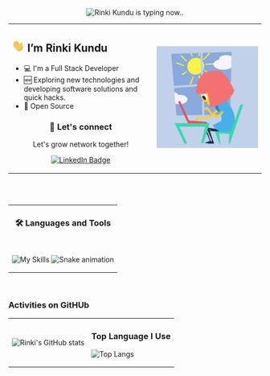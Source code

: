 
<div align="center"> 

![Rinki Kundu is typing now..](https://readme-typing-svg.demolab.com?font=Fira+Code&weight=900&size=20&duration=3000&pause=1000&color=39FF14&center=true&width=400&height=30&lines=Python+Developer;Frontend+Developer;Open+source+Developer;Java+Developer;Cpp+Expert)
</div>

<table><tr><td valign="top" width="40%"> 

## <img width="25px" src="./rinkii.gif" alt="Hello Dev!"> I’m Rinki Kundu

- 💻 I'm a Full Stack Developer
- 🆕 Exploring new technologies and developing software solutions and quick hacks.
- 🧩 Open Source

<div align="center" display="flex"> 

### 💬 Let's connect
Let's grow network together!

 [![LinkedIn Badge](https://img.shields.io/badge/LinkedIn-yellow?logo=linkedin&logoColor=blue)](https://www.linkedin.com/in/rinkikundu/)


  </p>  
  
  
 
 </div>

</td><td width="30%">

<img src="./giphy.gif" alt="coding cat"> 

</tr></tr></table> 




<br>
<br>

<table><tr><td align="center" valign="top" width="100%">

### 🛠️ Languages and Tools
 
<br> 
 
![My Skills](https://skillicons.dev/icons?i=js,java,react,ts,html,css,firebase,webpack,cpp,python,php,mongodb,mysql,django,vscode,bash,git,github,aws,azure,bootstrap,eclipse,figma,netlify,nodejs,postman,visualstudio&perline=15) 
 ![Snake animation](https://github.com/rinkiikundu/rinkiikundu/blob/output/github-contribution-grid-snake.svg)

</td>
  </tr>
 </table>

<br>

### Activities on GitHUb
<table border="0px" align="center"><tr><td>
  <div>
    <p style="margin-bottom:0">
     
  ![Rinki's GitHub stats](https://github-readme-stats.vercel.app/api?username=rinkiikundu&show_icons=true&count_private=true&theme=merko&hide_border=true&bg_color=0D1117)
   
   </p>
  </div>
</td><td>
 
 
        
### <p align="center">Top Language I Use </p>
   
   ![Top Langs](https://github-readme-stats.vercel.app/api/top-langs/?username=rinkiikundu&layout=compact&show_icons=true&count_private=true&theme=react&hide_border=true&bg_color=0D1117) 

  </td>

</table>
